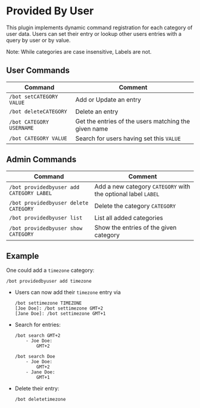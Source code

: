# Provided By User

This plugin implements dynamic command registration for each category of user
 data. Users can set their entry or lookup other users entries with a query by
 user or by value.

Note: While categories are case insensitive, Labels are not.

## User Commands 
|               Command                 |               Comment                 |
|               ---                     |               ---                     |
| `/bot setCATEGORY VALUE`              | Add or Update an entry                |
| `/bot deleteCATEGORY`                 | Delete an entry                       |
| `/bot CATEGORY USERNAME` |Get the entries of the users matching the given name|
| `/bot CATEGORY VALUE`    | Search for users having set this `VALUE`           |


## Admin Commands

|               Command                 |               Comment                 |
|               ---                     |               ---                     |
| `/bot providedbyuser add CATEGORY LABEL` | Add a new category `CATEGORY` with the optional label `LABEL`|
| `/bot providedbyuser delete CATEGORY` | Delete the category `CATEGORY`        |
| `/bot providedbyuser list`            | List all added categories             |
| `/bot providedbyuser show CATEGORY`   | Show the entries of the given category|


## Example
One could add a `timezone` category:

```
/bot providedbyuser add timezone
```

- Users can now add their `timezone` entry via

    ```
    /bot settimezone TIMEZONE
    [Joe Doe]: /bot settimezone GMT+2
    [Jane Doe]: /bot settimezone GMT+1
    ```

- Search for entries:

    ```
    /bot search GMT+2
        - Joe Doe:
            GMT+2

    /bot search Doe
        - Joe Doe:
            GMT+2
        - Jane Doe:
            GMT+1
    ```

- Delete their entry:

    ```
    /bot deletetimezone
    ```
